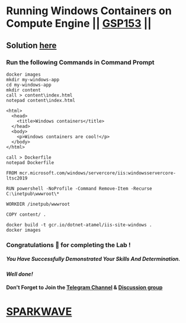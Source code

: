 # Running Windows Containers on Compute Engine || [GSP153](https://www.cloudskillsboost.google/focuses/3348?parent=catalog) ||

## Solution [here](https://youtu.be/7-UkrVD-SkQ)

### Run the following Commands in Command Prompt

```
docker images
mkdir my-windows-app
cd my-windows-app
mkdir content
call > content\index.html
notepad content\index.html
```
```
<html>
  <head>
    <title>Windows containers</title>
  </head>
  <body>
    <p>Windows containers are cool!</p>
  </body>
</html>
```
```
call > Dockerfile
notepad Dockerfile
```
```
FROM mcr.microsoft.com/windows/servercore/iis:windowsservercore-ltsc2019

RUN powershell -NoProfile -Command Remove-Item -Recurse C:\inetpub\wwwroot\*

WORKDIR /inetpub/wwwroot

COPY content/ .
```
```
docker build -t gcr.io/dotnet-atamel/iis-site-windows .
docker images
```

### Congratulations 🎉 for completing the Lab !

##### *You Have Successfully Demonstrated Your Skills And Determination.*

#### *Well done!*

#### Don't Forget to Join the [Telegram Channel](https://t.me/sparkwave.01) & [Discussion group](https://t.me/sparkwave.01chats)

# [SPARKWAVE](https://www.youtube.com/@sparkwave.01)
